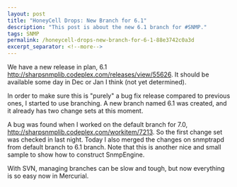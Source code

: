 ```yaml
---
layout: post
title: "HoneyCell Drops: New Branch for 6.1"
description: "This post is about the new 6.1 branch for #SNMP."
tags: SNMP
permalink: /honeycell-drops-new-branch-for-6-1-88e3742c0a3d
excerpt_separator: <!--more-->
---
```

We have a new release in plan, 6.1 http://sharpsnmplib.codeplex.com/releases/view/55626. It should be available some day in Dec or Jan I think (not yet determined).
<!--more-->

In order to make sure this is "purely" a bug fix release compared to previous ones, I started to use branching. A new branch named 6.1 was created, and it already has two change sets at this moment.

A bug was found when I worked on the default branch for 7.0, http://sharpsnmplib.codeplex.com/workitem/7213. So the first change set was checked in last night. Today I also merged the changes on snmptrapd from default branch to 6.1 branch. Note that this is another nice and small sample to show how to construct SnmpEngine.

With SVN, managing branches can be slow and tough, but now everything is so easy now in Mercurial.
